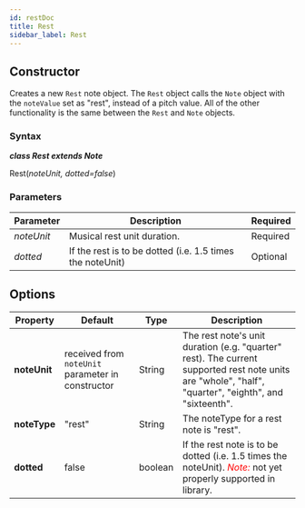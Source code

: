 ```yaml
---
id: restDoc
title: Rest
sidebar_label: Rest
---
```


## Constructor

Creates a new `Rest` note object. The `Rest` object calls the `Note` object with the `noteValue` set as "rest", instead of a pitch value.
All of the other functionality is the same between the `Rest` and `Note` objects. 

### Syntax

***class Rest extends Note***

<div class="constructorText">
    Rest(<em>noteUnit, dotted=false</em>)
</div>


### Parameters

| Parameter | Description | Required | 
| --- | --- | --- |
| <em>noteUnit</em> | Musical rest unit duration.  | Required | 
| <em>dotted</em> | If the rest is to be dotted (i.e. 1.5 times the noteUnit)  | Optional |

## Options

| Property | Default | Type | Description |
| --- | --- | --- | --- |
| <strong class="docsClassOptionNames">noteUnit</strong>  | received from `noteUnit` parameter in constructor | String | The rest note's unit duration (e.g. "quarter" rest). The current supported rest note units are "whole", "half", "quarter", "eighth", and "sixteenth". |
| <strong class="docsClassOptionNames">noteType</strong>  | "rest" | String | The noteType for a rest note is "rest". |
| <strong class="docsClassOptionNames">dotted</strong>  | false | boolean | If the rest note is to be dotted (i.e. 1.5 times the noteUnit). <span style="color:red">*Note:*</span> not yet properly supported in library. |

